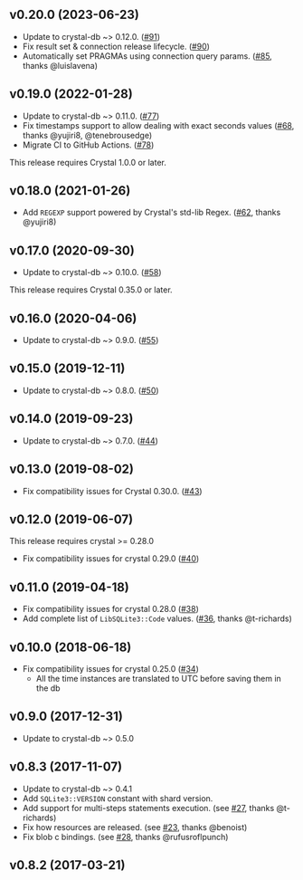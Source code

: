 ## v0.20.0 (2023-06-23)

* Update to crystal-db ~> 0.12.0. ([#91](https://github.com/crystal-lang/crystal-sqlite3/pull/91))
* Fix result set & connection release lifecycle. ([#90](https://github.com/crystal-lang/crystal-sqlite3/pull/90))
* Automatically set PRAGMAs using connection query params. ([#85](https://github.com/crystal-lang/crystal-sqlite3/pull/85), thanks @luislavena)

## v0.19.0 (2022-01-28)

* Update to crystal-db ~> 0.11.0. ([#77](https://github.com/crystal-lang/crystal-sqlite3/pull/77))
* Fix timestamps support to allow dealing with exact seconds values ([#68](https://github.com/crystal-lang/crystal-sqlite3/pull/68), thanks @yujiri8, @tenebrousedge)
* Migrate CI to GitHub Actions. ([#78](https://github.com/crystal-lang/crystal-sqlite3/pull/78))

This release requires Crystal 1.0.0 or later.

## v0.18.0 (2021-01-26)

* Add `REGEXP` support powered by Crystal's std-lib Regex. ([#62](https://github.com/crystal-lang/crystal-sqlite3/pull/62), thanks @yujiri8)

## v0.17.0 (2020-09-30)

* Update to crystal-db ~> 0.10.0. ([#58](https://github.com/crystal-lang/crystal-sqlite3/pull/58))

This release requires Crystal 0.35.0 or later.

## v0.16.0 (2020-04-06)

* Update to crystal-db ~> 0.9.0. ([#55](https://github.com/crystal-lang/crystal-sqlite3/pull/55))

## v0.15.0 (2019-12-11)

* Update to crystal-db ~> 0.8.0. ([#50](https://github.com/crystal-lang/crystal-sqlite3/pull/50))

## v0.14.0 (2019-09-23)

* Update to crystal-db ~> 0.7.0. ([#44](https://github.com/crystal-lang/crystal-sqlite3/pull/44))

## v0.13.0 (2019-08-02)

* Fix compatibility issues for Crystal 0.30.0. ([#43](https://github.com/crystal-lang/crystal-sqlite3/pull/43))

## v0.12.0 (2019-06-07)

This release requires crystal >= 0.28.0

* Fix compatibility issues for crystal 0.29.0 ([#40](https://github.com/crystal-lang/crystal-sqlite3/pull/40))

## v0.11.0 (2019-04-18)

* Fix compatibility issues for crystal 0.28.0 ([#38](https://github.com/crystal-lang/crystal-sqlite3/pull/38))
* Add complete list of `LibSQLite3::Code` values. ([#36](https://github.com/crystal-lang/crystal-sqlite3/pull/36), thanks @t-richards)

## v0.10.0 (2018-06-18)

* Fix compatibility issues for crystal 0.25.0 ([#34](https://github.com/crystal-lang/crystal-sqlite3/pull/34))
  * All the time instances are translated to UTC before saving them in the db

## v0.9.0 (2017-12-31)

* Update to crystal-db ~> 0.5.0

## v0.8.3 (2017-11-07)

* Update to crystal-db ~> 0.4.1
* Add `SQLite3::VERSION` constant with shard version.
* Add support for multi-steps statements execution. (see [#27](https://github.com/crystal-lang/crystal-sqlite3/pull/27), thanks @t-richards)
* Fix how resources are released. (see [#23](https://github.com/crystal-lang/crystal-sqlite3/pull/23), thanks @benoist)
* Fix blob c bindings. (see [#28](https://github.com/crystal-lang/crystal-sqlite3/pull/28), thanks @rufusroflpunch)

## v0.8.2 (2017-03-21)
